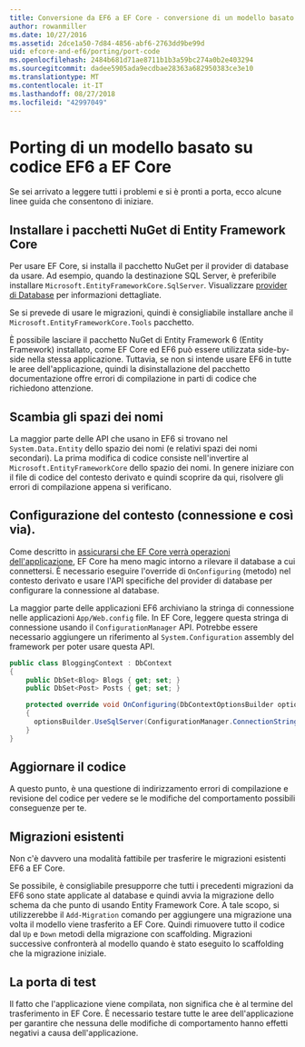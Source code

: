 ```yaml
---
title: Conversione da EF6 a EF Core - conversione di un modello basato su codice
author: rowanmiller
ms.date: 10/27/2016
ms.assetid: 2dce1a50-7d84-4856-abf6-2763dd9be99d
uid: efcore-and-ef6/porting/port-code
ms.openlocfilehash: 2484b681d71ae8711b1b3a59bc274a0b2e403294
ms.sourcegitcommit: dadee5905ada9ecdbae28363a682950383ce3e10
ms.translationtype: MT
ms.contentlocale: it-IT
ms.lasthandoff: 08/27/2018
ms.locfileid: "42997049"
---
```

# <a name="porting-an-ef6-code-based-model-to-ef-core"></a>Porting di un modello basato su codice EF6 a EF Core

Se sei arrivato a leggere tutti i problemi e si è pronti a porta, ecco alcune linee guida che consentono di iniziare.

## <a name="install-ef-core-nuget-packages"></a>Installare i pacchetti NuGet di Entity Framework Core

Per usare EF Core, si installa il pacchetto NuGet per il provider di database da usare. Ad esempio, quando la destinazione SQL Server, è preferibile installare `Microsoft.EntityFrameworkCore.SqlServer`. Visualizzare [provider di Database](../../core/providers/index.md) per informazioni dettagliate.

Se si prevede di usare le migrazioni, quindi è consigliabile installare anche il `Microsoft.EntityFrameworkCore.Tools` pacchetto.

È possibile lasciare il pacchetto NuGet di Entity Framework 6 (Entity Framework) installato, come EF Core ed EF6 può essere utilizzata side-by-side nella stessa applicazione. Tuttavia, se non si intende usare EF6 in tutte le aree dell'applicazione, quindi la disinstallazione del pacchetto documentazione offre errori di compilazione in parti di codice che richiedono attenzione.

## <a name="swap-namespaces"></a>Scambia gli spazi dei nomi

La maggior parte delle API che usano in EF6 si trovano nel `System.Data.Entity` dello spazio dei nomi (e relativi spazi dei nomi secondari). La prima modifica di codice consiste nell'invertire al `Microsoft.EntityFrameworkCore` dello spazio dei nomi. In genere iniziare con il file di codice del contesto derivato e quindi scoprire da qui, risolvere gli errori di compilazione appena si verificano.

## <a name="context-configuration-connection-etc"></a>Configurazione del contesto (connessione e così via).

Come descritto in [assicurarsi che EF Core verrà operazioni dell'applicazione](ensure-requirements.md), EF Core ha meno magic intorno a rilevare il database a cui connettersi. È necessario eseguire l'override di `OnConfiguring` (metodo) nel contesto derivato e usare l'API specifiche del provider di database per configurare la connessione al database.

La maggior parte delle applicazioni EF6 archiviano la stringa di connessione nelle applicazioni `App/Web.config` file. In EF Core, leggere questa stringa di connessione usando il `ConfigurationManager` API. Potrebbe essere necessario aggiungere un riferimento al `System.Configuration` assembly del framework per poter usare questa API.

``` csharp
public class BloggingContext : DbContext
{
    public DbSet<Blog> Blogs { get; set; }
    public DbSet<Post> Posts { get; set; }

    protected override void OnConfiguring(DbContextOptionsBuilder optionsBuilder)
    {
      optionsBuilder.UseSqlServer(ConfigurationManager.ConnectionStrings["BloggingDatabase"].ConnectionString);
    }
}
```

## <a name="update-your-code"></a>Aggiornare il codice

A questo punto, è una questione di indirizzamento errori di compilazione e revisione del codice per vedere se le modifiche del comportamento possibili conseguenze per te.

## <a name="existing-migrations"></a>Migrazioni esistenti

Non c'è davvero una modalità fattibile per trasferire le migrazioni esistenti EF6 a EF Core.

Se possibile, è consigliabile presupporre che tutti i precedenti migrazioni da EF6 sono state applicate al database e quindi avvia la migrazione dello schema da che punto di usando Entity Framework Core. A tale scopo, si utilizzerebbe il `Add-Migration` comando per aggiungere una migrazione una volta il modello viene trasferito a EF Core. Quindi rimuovere tutto il codice dal `Up` e `Down` metodi della migrazione con scaffolding. Migrazioni successive confronterà al modello quando è stato eseguito lo scaffolding che la migrazione iniziale.

## <a name="test-the-port"></a>La porta di test

Il fatto che l'applicazione viene compilata, non significa che è al termine del trasferimento in EF Core. È necessario testare tutte le aree dell'applicazione per garantire che nessuna delle modifiche di comportamento hanno effetti negativi a causa dell'applicazione.
